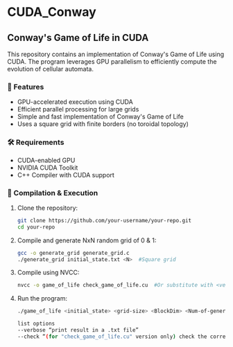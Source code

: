 # CUDA_Conway

## Conway's Game of Life in CUDA  

This repository contains an implementation of Conway's Game of Life using CUDA. The program leverages GPU parallelism to efficiently compute the evolution of cellular automata.  

### 🚀 Features  
- GPU-accelerated execution using CUDA  
- Efficient parallel processing for large grids  
- Simple and fast implementation of Conway's Game of Life  
- Uses a square grid with finite borders (no toroidal topology)  

### 🛠️ Requirements  
- CUDA-enabled GPU  
- NVIDIA CUDA Toolkit  
- C++ Compiler with CUDA support  

### 🔧 Compilation & Execution
1. Clone the repository:  
   ```bash
   git clone https://github.com/your-username/your-repo.git
   cd your-repo
   ```
2. Compile and generate NxN random grid of 0 & 1:  
   ```bash
   gcc -o generate_grid generate_grid.c
   ./generate_grid initial_state.txt <N>  #Square grid
   ```
3. Compile using NVCC:  
   ```bash
   nvcc -o game_of_life check_game_of_life.cu  #Or substitute with <version_type>.cu  
   ```
4. Run the program:  
   ```bash
   ./game_of_life <initial_state> <grid-size> <BlockDim> <Num-of-generations> --options
   
   list options
   --verbose “print result in a .txt file”
   --check “(for "check_game_of_life.cu" version only) check the correctness of the result”
   ```  
